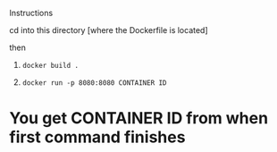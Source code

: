 Instructions

cd into this directory [where the Dockerfile is located]

then

1)     docker build .

2)     docker run -p 8080:8080 CONTAINER ID 


# You get CONTAINER ID from when first command finishes
 
